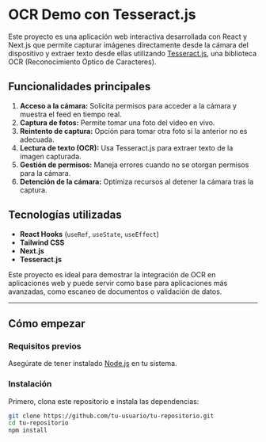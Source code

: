 # OCR Demo con Tesseract.js

Este proyecto es una aplicación web interactiva desarrollada con React y Next.js que permite capturar imágenes directamente desde la cámara del dispositivo y extraer texto desde ellas utilizando [Tesseract.js](https://github.com/naptha/tesseract.js), una biblioteca OCR (Reconocimiento Óptico de Caracteres).

## Funcionalidades principales

1. **Acceso a la cámara:** Solicita permisos para acceder a la cámara y muestra el feed en tiempo real.
2. **Captura de fotos:** Permite tomar una foto del video en vivo.
3. **Reintento de captura:** Opción para tomar otra foto si la anterior no es adecuada.
4. **Lectura de texto (OCR):** Usa Tesseract.js para extraer texto de la imagen capturada.
5. **Gestión de permisos:** Maneja errores cuando no se otorgan permisos para la cámara.
6. **Detención de la cámara:** Optimiza recursos al detener la cámara tras la captura.

## Tecnologías utilizadas

- **React Hooks** (`useRef`, `useState`, `useEffect`)
- **Tailwind CSS**
- **Next.js**
- **Tesseract.js**

Este proyecto es ideal para demostrar la integración de OCR en aplicaciones web y puede servir como base para aplicaciones más avanzadas, como escaneo de documentos o validación de datos.

---

## Cómo empezar

### Requisitos previos

Asegúrate de tener instalado [Node.js](https://nodejs.org/) en tu sistema.

### Instalación

Primero, clona este repositorio e instala las dependencias:

```bash
git clone https://github.com/tu-usuario/tu-repositorio.git
cd tu-repositorio
npm install
